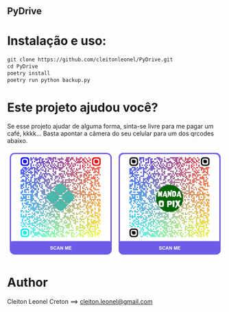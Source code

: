 ## __PyDrive__

# Instalação e uso:

```shell
git clone https://github.com/cleitonleonel/PyDrive.git
cd PyDrive
poetry install
poetry run python backup.py
```

# Este projeto ajudou você?

Se esse projeto ajudar de alguma forma, sinta-se livre para me pagar um café, kkkk... Basta apontar a câmera do seu celular para um dos qrcodes abaixo.

<img src="https://github.com/cleitonleonel/pypix/blob/master/qrcode.png?raw=true" alt="QRCode Doação" width="250"/>

<img src="https://github.com/cleitonleonel/pypix/blob/master/artistic.gif?raw=true" alt="QRCode Doação" width="250"/>

# Author

Cleiton Leonel Creton ==> cleiton.leonel@gmail.com
